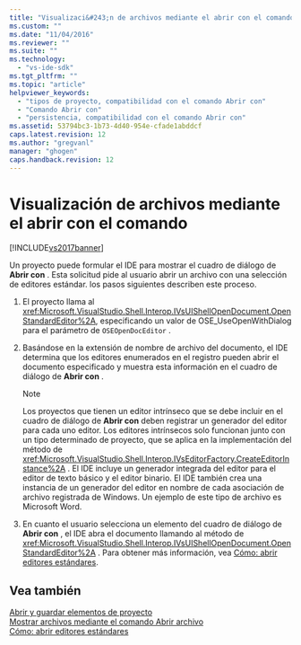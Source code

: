 ```yaml
---
title: "Visualizaci&#243;n de archivos mediante el abrir con el comando | Microsoft Docs"
ms.custom: ""
ms.date: "11/04/2016"
ms.reviewer: ""
ms.suite: ""
ms.technology: 
  - "vs-ide-sdk"
ms.tgt_pltfrm: ""
ms.topic: "article"
helpviewer_keywords: 
  - "tipos de proyecto, compatibilidad con el comando Abrir con"
  - "Comando Abrir con"
  - "persistencia, compatibilidad con el comando Abrir con"
ms.assetid: 53794bc3-1b73-4d40-954e-cfade1abddcf
caps.latest.revision: 12
ms.author: "gregvanl"
manager: "ghogen"
caps.handback.revision: 12
---
```

# Visualizaci&#243;n de archivos mediante el abrir con el comando
[!INCLUDE[vs2017banner](../../code-quality/includes/vs2017banner.md)]

Un proyecto puede formular el IDE para mostrar el cuadro de diálogo de **Abrir con** .  Esta solicitud pide al usuario abrir un archivo con una selección de editores estándar.  los pasos siguientes describen este proceso.  
  
1.  El proyecto llama al <xref:Microsoft.VisualStudio.Shell.Interop.IVsUIShellOpenDocument.OpenStandardEditor%2A>, especificando un valor de OSE\_UseOpenWithDialog para el parámetro de `OSEOpenDocEditor` .  
  
2.  Basándose en la extensión de nombre de archivo del documento, el IDE determina que los editores enumerados en el registro pueden abrir el documento especificado y muestra esta información en el cuadro de diálogo de **Abrir con** .  
  
    > [!NOTE]
    >  Los proyectos que tienen un editor intrínseco que se debe incluir en el cuadro de diálogo de **Abrir con** deben registrar un generador del editor para cada uno editor.  Los editores intrínsecos solo funcionan junto con un tipo determinado de proyecto, que se aplica en la implementación del método de <xref:Microsoft.VisualStudio.Shell.Interop.IVsEditorFactory.CreateEditorInstance%2A> .  El IDE incluye un generador integrada del editor para el editor de texto básico y el editor binario.  El IDE también crea una instancia de un generador del editor en nombre de cada asociación de archivo registrada de Windows.  Un ejemplo de este tipo de archivo es Microsoft Word.  
  
3.  En cuanto el usuario selecciona un elemento del cuadro de diálogo de **Abrir con** , el IDE abra el documento llamando al método de <xref:Microsoft.VisualStudio.Shell.Interop.IVsUIShellOpenDocument.OpenStandardEditor%2A> .  Para obtener más información, vea [Cómo: abrir editores estándares](../../extensibility/how-to-open-standard-editors.md).  
  
## Vea también  
 [Abrir y guardar elementos de proyecto](../../extensibility/internals/opening-and-saving-project-items.md)   
 [Mostrar archivos mediante el comando Abrir archivo](../../extensibility/internals/displaying-files-by-using-the-open-file-command.md)   
 [Cómo: abrir editores estándares](../../extensibility/how-to-open-standard-editors.md)